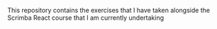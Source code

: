 This repository contains the exercises that I have taken alongside the Scrimba React course that I am currently undertaking
